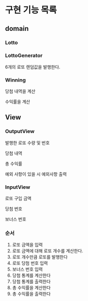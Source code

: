 # 구현 기능 목록

## domain

### Lotto

### LottoGenerator

6개의 로또 랜덤값을 발행한다.

### Winning

당첨 내역을 계산

수익률을 계산

## View

### OutputView

발행한 로또 수량 및 번호

당첨 내역

총 수익률

예외 사항이 있을 시 예외사항 출력

### InputView

로또 구입 금액

당첨 번호

보너스 번호

### 순서

1. 로또 금액을 입력
2. 로또 금액에 대해 로또 개수를 계산한다.
3. 로또 개수만큼 로또를 발행한다
4. 로또 당첨 번호 입력
5. 보너스 번호 입력
6. 당첨 통계를 계산한다
7. 당첨 통계를 출력한다
8. 총 수익률을 계산한다
9. 총 수익률을 출력한다